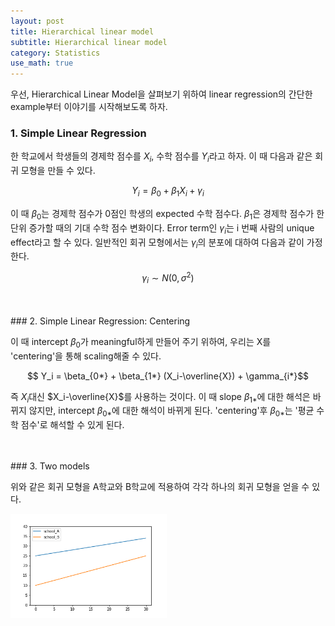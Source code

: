 ```yaml
---
layout: post
title: Hierarchical linear model
subtitle: Hierarchical linear model
category: Statistics
use_math: true
---
```


우선, Hierarchical Linear Model을 살펴보기 위하여 linear regression의 간단한 example부터 이야기를 시작해보도록 하자.  

### 1. Simple Linear Regression
한 학교에서 학생들의 경제학 점수를 $X_i$, 수학 점수를 $Y_i$라고 하자. 이 때 다음과 같은 회귀 모형을 만들 수 있다.

$$ Y_i = \beta_0 + \beta_1 X_i + \gamma_i$$

이 때 $\beta_0$는 경제학 점수가 0점인 학생의 expected 수학 점수다. $\beta_1$은 경제학 점수가 한 단위 증가할 때의 기대 수학 점수 변화이다. Error term인 $\gamma_i$는 i 번째 사람의 unique effect라고 할 수 있다. 일반적인 회귀 모형에서는 $\gamma_i$의 분포에 대하여 다음과 같이 가정한다.

$$ \gamma_i \sim N(0, \sigma^2)$$

<br>
<br>
### 2. Simple Linear Regression: Centering

이 때 intercept $\beta_0$가 meaningful하게 만들어 주기 위하여, 우리는 X를 'centering'을 통해 scaling해줄 수 있다.

$$ Y_i = \beta_{0*} + \beta_{1*} (X_i-\overline{X}) + \gamma_{i*}$$

즉 $X_i$대신 $X_i-\overline{X}$를 사용하는 것이다. 이 때 slope $\beta_{1*}$에 대한 해석은 바뀌지 않지만, intercept $\beta_{0*}$에 대한 해석이 바뀌게 된다. 'centering'후 $\beta_{0*}$는 '평균 수학 점수'로 해석할 수 있게 된다.

<br>
<br>
### 3. Two models

위와 같은 회귀 모형을 A학교와 B학교에 적용하여 각각 하나의 회귀 모형을 얻을 수 있다.  

<img src = '/post_img/191103/two_schools.png' width="250"/>
